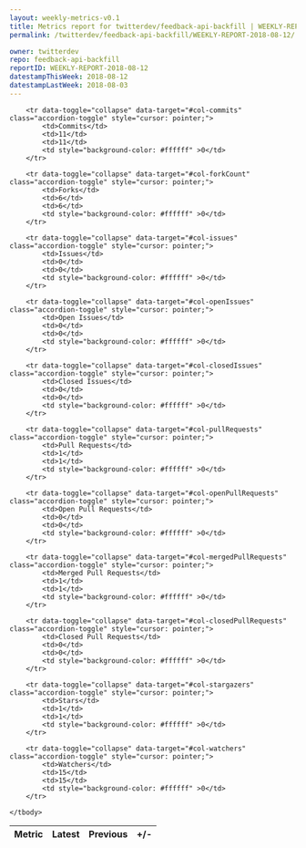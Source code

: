 ```yaml
---
layout: weekly-metrics-v0.1
title: Metrics report for twitterdev/feedback-api-backfill | WEEKLY-REPORT-2018-08-12
permalink: /twitterdev/feedback-api-backfill/WEEKLY-REPORT-2018-08-12/

owner: twitterdev
repo: feedback-api-backfill
reportID: WEEKLY-REPORT-2018-08-12
datestampThisWeek: 2018-08-12
datestampLastWeek: 2018-08-03
---
```




<table class="table table-condensed" style="border-collapse:collapse;">
    <thead>
    <tr>
        <th>Metric</th>
        <th>Latest</th>
        <th>Previous</th>
        <th>+/-</th>
    </tr>
    </thead>
    <tbody>

        <tr data-toggle="collapse" data-target="#col-commits" class="accordion-toggle" style="cursor: pointer;">
            <td>Commits</td>
            <td>11</td>
            <td>11</td>
            <td style="background-color: #ffffff" >0</td>
        </tr>
        
        <tr data-toggle="collapse" data-target="#col-forkCount" class="accordion-toggle" style="cursor: pointer;">
            <td>Forks</td>
            <td>6</td>
            <td>6</td>
            <td style="background-color: #ffffff" >0</td>
        </tr>
        
        <tr data-toggle="collapse" data-target="#col-issues" class="accordion-toggle" style="cursor: pointer;">
            <td>Issues</td>
            <td>0</td>
            <td>0</td>
            <td style="background-color: #ffffff" >0</td>
        </tr>
        
        <tr data-toggle="collapse" data-target="#col-openIssues" class="accordion-toggle" style="cursor: pointer;">
            <td>Open Issues</td>
            <td>0</td>
            <td>0</td>
            <td style="background-color: #ffffff" >0</td>
        </tr>
        
        <tr data-toggle="collapse" data-target="#col-closedIssues" class="accordion-toggle" style="cursor: pointer;">
            <td>Closed Issues</td>
            <td>0</td>
            <td>0</td>
            <td style="background-color: #ffffff" >0</td>
        </tr>
        
        <tr data-toggle="collapse" data-target="#col-pullRequests" class="accordion-toggle" style="cursor: pointer;">
            <td>Pull Requests</td>
            <td>1</td>
            <td>1</td>
            <td style="background-color: #ffffff" >0</td>
        </tr>
        
        <tr data-toggle="collapse" data-target="#col-openPullRequests" class="accordion-toggle" style="cursor: pointer;">
            <td>Open Pull Requests</td>
            <td>0</td>
            <td>0</td>
            <td style="background-color: #ffffff" >0</td>
        </tr>
        
        <tr data-toggle="collapse" data-target="#col-mergedPullRequests" class="accordion-toggle" style="cursor: pointer;">
            <td>Merged Pull Requests</td>
            <td>1</td>
            <td>1</td>
            <td style="background-color: #ffffff" >0</td>
        </tr>
        
        <tr data-toggle="collapse" data-target="#col-closedPullRequests" class="accordion-toggle" style="cursor: pointer;">
            <td>Closed Pull Requests</td>
            <td>0</td>
            <td>0</td>
            <td style="background-color: #ffffff" >0</td>
        </tr>
        
        <tr data-toggle="collapse" data-target="#col-stargazers" class="accordion-toggle" style="cursor: pointer;">
            <td>Stars</td>
            <td>1</td>
            <td>1</td>
            <td style="background-color: #ffffff" >0</td>
        </tr>
        
        <tr data-toggle="collapse" data-target="#col-watchers" class="accordion-toggle" style="cursor: pointer;">
            <td>Watchers</td>
            <td>15</td>
            <td>15</td>
            <td style="background-color: #ffffff" >0</td>
        </tr>
        
    </tbody>
</table>
